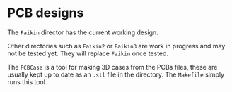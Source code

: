 # PCB designs

The `Faikin` director has the current working design.

Other directories such as `Faikin2` or `Faikin3` are work in progress and may not be tested yet. They will replace `Faikin` once tested.

The `PCBCase` is a tool for making 3D cases from the PCBs files, these are usually kept up to date as an `.stl` file in the directory. The `Makefile` simply runs this tool.
